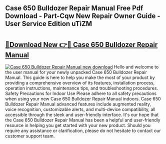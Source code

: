 ## Case 650 Bulldozer Repair Manual Free Pdf Download - Part-Cqw New Repair Owner Guide - User Service Edition uTiZM

# <h2><a href="http://bc66040.oget.top/?id=Case+650+Bulldozer+Repair+Manual">🔗Download New 👉🔴 Case 650 Bulldozer Repair Manual</a></h2>

[![Case 650 Bulldozer Repair Manual new download](https://i.imgur.com/5g1atiW.png)](http://bc66040.oget.top/?id=Case+650+Bulldozer+Repair+Manual)
Hello and welcome to the user manual for your newly unpacked Case 650 Bulldozer Repair Manual. This guide is here to help you make the most of your product by providing a comprehensive overview of its features, installation process, operation instructions, maintenance tips, and troubleshooting procedures. Safety Precautions for Indoor Use Please adhere to all safety precautions when using your new Case 650 Bulldozer Repair Manual indoors. Case 650 Bulldozer Repair Manual advanced features include augmented reality, voice recognition, customizable alerts, and multi-device compatibility, all accessible through the sleek and user-friendly interface. It's our hope that the Case 650 Bulldozer Repair Manual has been a helpful and user-friendly resource in helping you get started with your new product. Should you require any assistance or clarification, please do not hesitate to contact our customer support team.
